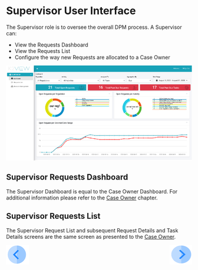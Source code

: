 # Supervisor User Interface

The Supervisor role is to oversee the overall DPM process. 
A Supervisor can:

- View the Requests Dashboard 
- View the Requests List 
- Configure the way new Requests are allocated to a Case Owner

 ![image](/articles/DPM/images/Figure_50_Supervisor_user_interface.png)

## Supervisor Requests Dashboard

The Supervisor Dashboard is equal to the Case Owner Dashboard. For additional information please refer to the [Case Owner](/articles/DPM/06_Case_Owner_User_Interface/02_Case_Owner_User_Interface_Dashboard.md) chapter.

## Supervisor Requests List

The Supervisor Request List and subsequent Request Details and Task Details screens are the same screen as presented to the [Case Owner](/articles/DPM/03_Case_Owner_User_Interface/01_Case_Owner_User_Interface_List.md).





[![Previous](/articles/DPM/images/Previous.png)](/articles/DPM/07_Supervisor_User_Interface/README.md)[<img align="right" width="60" height="54" src="/articles/DPM/images/Next.png">](/articles/DPM/07_Supervisor_User_Interface/02_Supervisor_User_Interface_Config.md)

